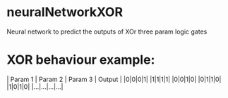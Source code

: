# neuralNetworkXOR
Neural network to predict the outputs of XOr three param logic gates

# XOR behaviour example:

| Param 1 | Param 2 | Param 3 | Output |
|0|0|0|1|
|1|1|1|1|
|0|0|1|0|
|0|1|1|0|
|1|0|1|0|
|...|...|...|...|
